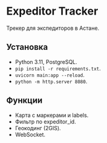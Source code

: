 # Expeditor Tracker
Трекер для экспедиторов в Астане.
## Установка
- Python 3.11, PostgreSQL.
- `pip install -r requirements.txt`.
- `uvicorn main:app --reload`.
- `python -m http.server 8080`.
## Функции
- Карта с маркерами и labels.
- Фильтр по expeditor_id.
- Геокодинг (2GIS).
- WebSocket.
